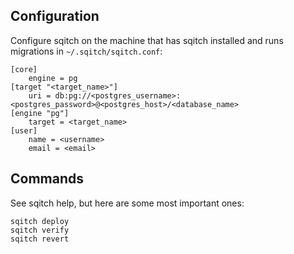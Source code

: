 ## Configuration
Configure sqitch on the machine that has sqitch installed and runs migrations
in `~/.sqitch/sqitch.conf`:
```
[core]
    engine = pg
[target "<target_name>"]
    uri = db:pg://<postgres_username>:<postgres_password>@<postgres_host>/<database_name>
[engine "pg"]
    target = <target_name>
[user]
    name = <username>
    email = <email>
```

## Commands
See sqitch help, but here are some most important ones:
```
sqitch deploy
sqitch verify
sqitch revert
```
